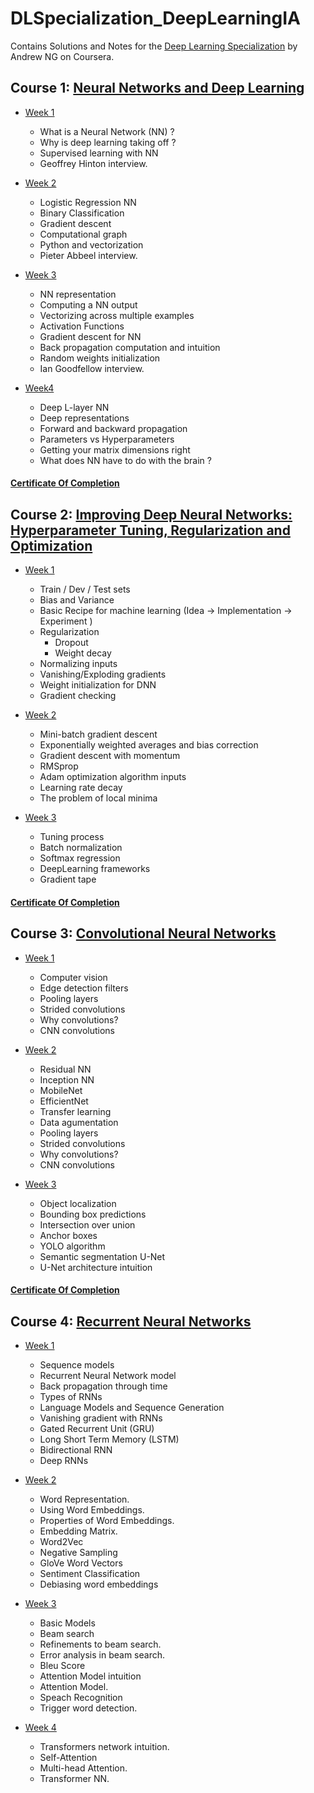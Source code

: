 # DLSpecialization_DeepLearningIA
Contains Solutions and Notes for the [Deep Learning Specialization](https://www.coursera.org/specializations/deep-learning) by Andrew NG on Coursera.

## Course 1: [Neural Networks and Deep Learning](https://www.coursera.org/learn/neural-networks-deep-learning/home/)

- [Week 1](https://www.coursera.org/learn/neural-networks-deep-learning/home/week/1)

    - What is a Neural Network (NN) ? 
    - Why is deep learning taking off ? 
    - Supervised learning with NN
    - Geoffrey Hinton interview. 

- [Week 2](https://www.coursera.org/learn/neural-networks-deep-learning/home/week/2)

    - Logistic Regression NN
    - Binary Classification
    - Gradient descent
    - Computational graph 
    - Python and vectorization
    - Pieter Abbeel interview.

- [Week 3](https://www.coursera.org/learn/neural-networks-deep-learning/home/week/3)

    - NN representation
    - Computing a NN output
    - Vectorizing across multiple examples
    - Activation Functions 
    - Gradient descent for NN
    - Back propagation computation and intuition 
    - Random weights initialization
    - Ian Goodfellow interview. 

- [Week4](https://www.coursera.org/learn/neural-networks-deep-learning/home/week/4)

    - Deep L-layer NN
    - Deep representations
    - Forward and backward propagation 
    - Parameters vs Hyperparameters
    - Getting your matrix dimensions right
    - What does NN have to do with the brain ? 

#### [Certificate Of Completion](https://coursera.org/share/9198bf9e5641668612752b5cd17be8a2)



## Course 2: [Improving Deep Neural Networks: Hyperparameter Tuning, Regularization and Optimization](https://www.coursera.org/learn/deep-neural-network/home)


- [Week 1](https://www.coursera.org/learn/deep-neural-network/home/week/1)

    - Train / Dev / Test sets 
    - Bias and Variance
    - Basic Recipe for machine learning (Idea -> Implementation -> Experiment )
    - Regularization
        - Dropout  
        - Weight decay
    - Normalizing inputs
    - Vanishing/Exploding gradients
    - Weight initialization for DNN
    - Gradient checking

- [Week 2](https://www.coursera.org/learn/deep-neural-network/home/week/2)

    - Mini-batch gradient descent 
    - Exponentially weighted averages and bias correction
    - Gradient descent with momentum
    - RMSprop
    - Adam optimization algorithm inputs
    - Learning rate decay
    - The problem of local minima

- [Week 3](https://www.coursera.org/learn/deep-neural-network/home/week/3)

    - Tuning process
    - Batch normalization
    - Softmax regression
    - DeepLearning frameworks
    - Gradient tape

#### [Certificate Of Completion](https://coursera.org/share/4fbdf56b633deffa6166b342350d4219)


## Course 3: [Convolutional Neural Networks](https://www.coursera.org/learn/convolutional-neural-network/home)


- [Week 1](https://www.coursera.org/learn/deep-neural-network/home/week/1)

    - Computer vision 
    - Edge detection filters
    - Pooling layers
    - Strided convolutions
    - Why convolutions? 
    - CNN convolutions

- [Week 2](https://www.coursera.org/learn/deep-neural-network/home/week/2)

    - Residual NN
    - Inception NN
    - MobileNet
    - EfficientNet
    - Transfer learning 
    - Data agumentation
    - Pooling layers
    - Strided convolutions
    - Why convolutions? 
    - CNN convolutions

- [Week 3](https://www.coursera.org/learn/deep-neural-network/home/week/2)

    - Object localization
    - Bounding box predictions
    - Intersection over union
    - Anchor boxes
    - YOLO algorithm
    - Semantic segmentation U-Net
    - U-Net architecture intuition 
    
#### [Certificate Of Completion](https://coursera.org/share/3845e95e0fc6228c7aa621b4fb44092a)


## Course 4: [Recurrent Neural Networks](https://www.coursera.org/learn/sequence-models/home)

- [Week 1](https://www.coursera.org/learn/deep-neural-network/home/week/1)

    - Sequence models
    - Recurrent Neural Network model
    - Back propagation through time
    - Types of RNNs
    - Language Models and Sequence Generation 
    - Vanishing gradient with RNNs
    - Gated Recurrent Unit (GRU)
    - Long Short Term Memory (LSTM)
    - Bidirectional RNN
    - Deep RNNs 

- [Week 2](https://www.coursera.org/learn/deep-neural-network/home/week/2)

    - Word Representation. 
    - Using Word Embeddings. 
    - Properties of Word Embeddings. 
    - Embedding Matrix. 
    - Word2Vec
    - Negative Sampling
    - GloVe Word Vectors
    - Sentiment Classification 
    - Debiasing word embeddings

- [Week 3](https://www.coursera.org/learn/deep-neural-network/home/week/3)

    - Basic Models
    - Beam search
    - Refinements to beam search. 
    - Error analysis in beam search.
    - Bleu Score
    - Attention Model intuition
    - Attention Model.
    - Speach Recognition
    - Trigger word detection. 

- [Week 4](https://www.coursera.org/learn/deep-neural-network/home/week/4)

    - Transformers network intuition.
    - Self-Attention
    - Multi-head Attention.
    - Transformer NN.